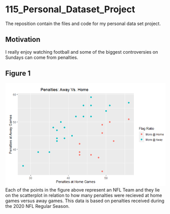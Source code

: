 # 115_Personal_Dataset_Project
The reposition contain the files and code for my personal data set project. 

## Motivation
I really enjoy watching football and some of the biggest controversies on Sundays can come from penalties. 

## Figure 1

<img src="https://raw.githubusercontent.com/isiverWSU/115_Personal_DataSet_Project/main/HomeAwayPenalty.png">
Each of the points in the figure above represent an NFL Team and they lie on the scatterplot in relation to how many penalties were recieved at home games versus away games. This data is based on penalties received during the 2020 NFL Regular Season. 

